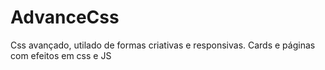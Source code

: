 # AdvanceCss
<p>Css avançado, utilado de formas criativas e responsivas. Cards e páginas com efeitos em css e JS</p>